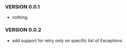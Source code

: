 ### VERSION 0.0.1

* nothing

### VERSION 0.0.2

* add support for retry only on specific list of Exceptions
